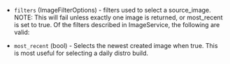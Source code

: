 <!-- Code generated from the comments of the ImageFilter struct in builder/openstack/run_config.go; DO NOT EDIT MANUALLY -->

-   `filters` (ImageFilterOptions) - filters used to select a source_image. NOTE: This will fail unless
    exactly one image is returned, or most_recent is set to true. Of the
    filters described in ImageService, the following are valid:
    
-   `most_recent` (bool) - Selects the newest created image when true. This is most useful for
    selecting a daily distro build.
    